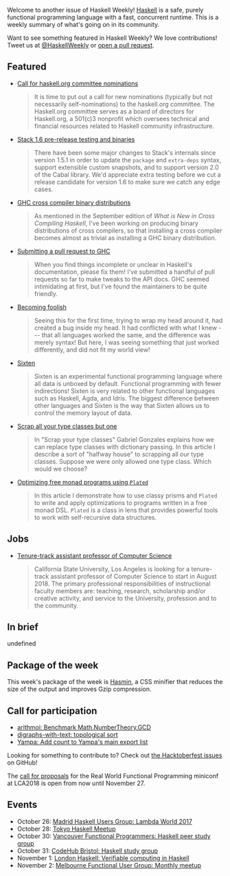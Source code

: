 <!-- 2017-10-26 -->

Welcome to another issue of Haskell Weekly!
[Haskell](https://haskell-lang.org) is a safe, purely functional programming language with a fast, concurrent runtime.
This is a weekly summary of what's going on in its community.

Want to see something featured in Haskell Weekly?
We love contributions!
Tweet us at [@HaskellWeekly](https://twitter.com/haskellweekly) or [open a pull request](https://github.com/haskellweekly/haskellweekly.github.io).

## Featured

-   [Call for haskell.org committee nominations](https://mail.haskell.org/pipermail/haskell-cafe/2017-October/128060.html)

    > It is time to put out a call for new nominations (typically but not necessarily self-nominations) to the haskell.org committee. The Haskell.org committee serves as a board of directors for Haskell.org, a 501(c)3 nonprofit which oversees technical and financial resources related to Haskell community infrastructure.

-   [Stack 1.6 pre-release testing and binaries](https://groups.google.com/d/msg/haskell-stack/SEvMu1yymWk/phVkkc9VBwAJ)

    > There have been some major changes to Stack's internals since version 1.5.1 in order to update the `package` and `extra-deps` syntax, support extensible custom snapshots, and to support version 2.0 of the Cabal library. We'd appreciate extra testing before we cut a release candidate for version 1.6 to make sure we catch any edge cases.

-   [GHC cross compiler binary distributions](https://medium.com/@zw3rk/ghc-cross-compiler-binary-distributions-490bb2c0c411)

    > As mentioned in the September edition of *What is New in Cross Compiling Haskell*, I've been working on producing binary distributions of cross compilers, so that installing a cross compiler becomes almost as trivial as installing a GHC binary distribution.

-   [Submitting a pull request to GHC](https://chris-martin.org/2017/phabricator-ghc-pull-request)

    > When you find things incomplete or unclear in Haskell's documentation, please fix them! I've submitted a handful of pull requests so far to make tweaks to the API docs. GHC seemed intimidating at first, but I've found the maintainers to be quite friendly.

-   [Becoming foolish](https://hmemcpy.com/2017/10/becoming-foolish/)

    > Seeing this for the first time, trying to wrap my head around it, had created a bug inside my head. It had conflicted with what I knew --- that all languages worked the same, and the difference was merely syntax! But here, I was seeing something that just worked differently, and did not fit my world view!

-   [Sixten](https://github.com/ollef/sixten/blob/53218f727e82c07938d5e5a2d818e57f91203d56/README.md#readme)

    > Sixten is an experimental functional programming language where all data is unboxed by default. Functional programming with fewer indirections! Sixten is very related to other functional languages such as Haskell, Agda, and Idris. The biggest difference between other languages and Sixten is the way that Sixten allows us to control the memory layout of data.

-   [Scrap all your type classes but one](http://h2.jaguarpaw.co.uk/posts/scrap-all-your-typeclasses-but-one/)

    > In "Scrap your type classes" Gabriel Gonzales explains how we can replace type classes with dictionary passing. In this article I describe a sort of "halfway house" to scrapping all our type classes. Suppose we were only allowed one type class. Which would we choose?

-   [Optimizing free monad programs using `Plated`](https://qfpl.io/posts/optimising-free-with-plated/)

    > In this article I demonstrate how to use classy prisms and `Plated` to write and apply optimizations to programs written in a free monad DSL. `Plated` is a class in lens that provides powerful tools to work with self-recursive data structures.

## Jobs

-   [Tenure-track assistant professor of Computer Science](https://www.calstatela.edu/2018/college-engineering-computer-science-technology/ecst-cs-ttf)

    > California State University, Los Angeles is looking for a tenure-track assistant professor of Computer Science to start in August 2018. The primary professional responsibilities of instructional faculty members are: teaching, research, scholarship and/or creative activity, and service to the University, profession and to the community.

## In brief

undefined

## Package of the week

This week's package of the week is [Hasmin](https://hackage.haskell.org/package/hasmin-1.0),
a CSS minifier that reduces the size of the output and improves Gzip compression.

## Call for participation

-   [arithmoi: Benchmark Math.NumberTheory.GCD](https://github.com/cartazio/arithmoi/issues/80)
-   [digraphs-with-text: topological sort](https://github.com/JeffreyBenjaminBrown/digraphs-with-text/issues/2)
-   [Yampa: Add count to Yampa's main export list](https://github.com/ivanperez-keera/Yampa/issues/40)

Looking for something to contribute to?
Check out [the Hacktoberfest issues](https://github.com/search?l=haskell&type=issues&state=open&q=label%3Ahacktoberfest) on GitHub!

The [call for proposals](https://linux.conf.au/programme/miniconfs/functional-programming/) for the Real World Functional Programming miniconf at LCA2018 is open from now until November 27.

## Events

-   October 26: [Madrid Haskell Users Group: Lambda World 2017](https://www.meetup.com/Haskell-MAD/events/241904145/)
-   October 28: [Tokyo Haskell Meetup](https://www.meetup.com/Tokyo-Haskell-Meetup/events/243672954/)
-   October 30: [Vancouver Functional Programmers: Haskell peer study group](https://www.meetup.com/Vancouver-Functional-Programmers/events/243897045/)
-   October 31: [CodeHub Bristol: Haskell study group](https://www.meetup.com/CodeHub-Bristol/events/244462576/)
-   November 1: [London Haskell: Verifiable computing in Haskell](https://www.meetup.com/London-Haskell/events/244273090/)
-   November 2: [Melbourne Functional User Group: Monthly meetup](https://www.meetup.com/Melbourne-Functional-User-Group-MFUG/events/243901112/)
